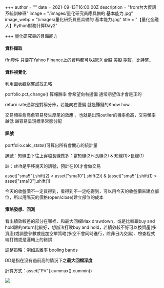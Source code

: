 +++
author = ""
date = 2021-09-13T16:00:00Z
description = "from台大資訊系統訓練班"
image = "/images/量化研究員應具備的 基本能力.jpg"
image_webp = "/images/量化研究員應具備的 基本能力.jpg"
title = "【量化金融人】Python財務計算Day2"

+++
量化研究員的具備能力

#### 資料擷取

ffn套件 只要在Yahoo Finance上的資料都可以抓EX 台股 美股 期貨、比特幣...

#### 資料視覺化

利用圖表觀察嘗試找策略

porfolio.pct_change() 算報酬率 會希望向右邊偏 通常期望值才會是正的

return rate通常是對稱分佈，若能向右邊偏 就是賺錢的Know how

交易頻率愈高愈容易發生厚尾的效應 ，也就是出現outlier的機率愈高，交易頻率越低 越容易呈現標準常態分配

#### 訊號

portfolio.calc_stats()可算出所有會關心的統計量

訊號：短線由下往上穿越長線做多：當短線(2)<長線(2) & 短線(1)>長線(1)

註：shift是平移幾天的訊號，預計在(0)才會做交易

asset\["sma5"\].shift(2) < asset\["sma10"\].shift(2)) & (asset\["sma5"\].shift(1) > asset\["sma10"\].shift(1)

今天的收盤價不一定買得到，看得到不一定吃得到，可以用今天的收盤價來建立部位，所以用隔天的價格(open/close)建立部位的成本

#### 策略發想、回測

看出績效較差的部分在哪裡、和最大回檔Max drawdown，或是比較跟buy and hold誰的return比較好，想辦法打敗buy and hold，若績效較不好可以換資產(多資產)或調整參數或是加空單策略(多空不會同時進行，除非日內交易)、檢查程式端打錯或是邏輯上的錯誤

調整策略：例如乖離率 booling bands

DD是指在沒有過前高的情況下之**最大回檔深度**

計算方式：asset\["PV"\].cummax().cummin()

![](/images/2021-09-15-4-32-01.png)  
